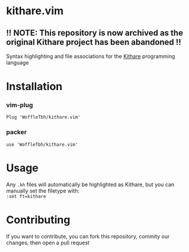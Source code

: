 # kithare.vim
## !! NOTE: This repository is now archived as the original Kithare project has been abandoned !!  
Syntax highlighting and file associations for the [Kithare](https://github.com/Kithare/Kithare) programming language
# Installation
### vim-plug
```vim
Plug 'WoffleTbh/kithare.vim'
```
### packer
```vim
use 'WoffleTbh/kithare.vim'
```
# Usage
Any `.kh` files will automatically be highlighted as Kithare, but you can manually set the filetype with:  
`:set ft=kithare`
# Contributing
If you want to contribute, you can fork this repository, commity our changes, then open a pull request
